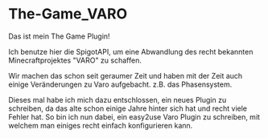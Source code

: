 # The-Game_VARO
Das ist mein The Game Plugin!

Ich benutze hier die SpigotAPI, um eine Abwandlung des recht bekannten Minecraftprojektes "VARO" zu schaffen.

Wir machen das schon seit geraumer Zeit und haben mit der Zeit auch einige Veränderungen zu Varo aufgebacht. z.B. das Phasensystem.

Dieses mal habe ich mich dazu entschlossen, ein neues Plugin zu schreiben, da das alte schon einige Jahre hinter sich hat
und recht viele Fehler hat. So bin ich nun dabei, ein easy2use Varo Plugin zu schreiben, mit welchem man einiges recht einfach
konfigurieren kann.
